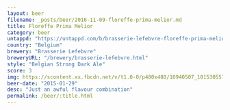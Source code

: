 ```yaml
---
layout: beer
filename: _posts/beer/2016-11-09-floreffe-prima-melior.md
title: Floreffe Prima Melior
category: beer
untappd: "https://untappd.com/b/brasserie-lefebvre-floreffe-prima-melior--meilleure/18361"
country: "Belgium"
brewery: "Brasserie Lefebvre"
breweryURL: "/brewery/brasserie-lefebvre.html"
style: "Belgian Strong Dark Ale"
score: 3
img: https://scontent.xx.fbcdn.net/v/t1.0-0/p480x480/10940507_10153055792123745_6951460612562111481_n.jpg?_nc_cat=110&_nc_ht=scontent.xx&oh=33766d3a38de38446b752f657322198a&oe=5D845190
beer-date: "2015-01-29"
desc: "Just an awful flavour combination"
permalink: /beer/:title.html
---
```


